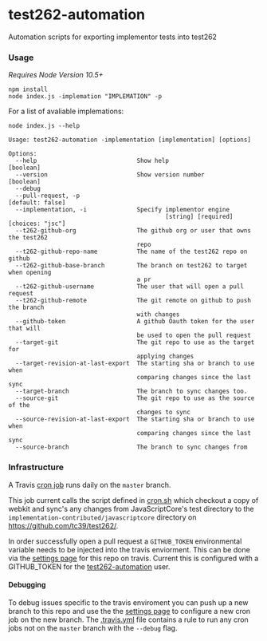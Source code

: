 # test262-automation
Automation scripts for exporting implementor tests into test262

### Usage

_Requires Node Version 10.5+_

```
npm install
node index.js -implemation "IMPLEMATION" -p
```

For a list of avaliable implemations:
```
node index.js --help
```

```
Usage: test262-automation -implementation [implementation] [options]

Options:
  --help                            Show help                          [boolean]
  --version                         Show version number                [boolean]
  --debug
  --pull-request, -p                                            [default: false]
  --implementation, -i              Specify implementor engine
                                            [string] [required] [choices: "jsc"]
  --t262-github-org                 The github org or user that owns the test262
                                    repo
  --t262-github-repo-name           The name of the test262 repo on github
  --t262-github-base-branch         The branch on test262 to target when opening
                                    a pr
  --t262-github-username            The user that will open a pull request
  --t262-github-remote              The git remote on github to push the branch
                                    with changes
  --github-token                    A github Oauth token for the user that will
                                    be used to open the pull request
  --target-git                      The git repo to use as the target for
                                    applying changes
  --target-revision-at-last-export  The starting sha or branch to use when
                                    comparing changes since the last sync
  --target-branch                   The branch to sync changes too.
  --source-git                      The git repo to use as the source of the
                                    changes to sync
  --source-revision-at-last-export  The starting sha or branch to use when
                                    comparing changes since the last sync
  --source-branch                   The branch to sync changes from
 ```


### Infrastructure

A Travis [cron job](https://docs.travis-ci.com/user/cron-jobs/) runs
daily on the `master` branch.

This job current calls the script defined in
[cron.sh](https://github.com/bocoup/test262-automation/blob/master/cron.sh)
which checkout a copy of webkit and sync's any changes from
JavaScriptCore's test directory to the
`implementation-contributed/javascriptcore` directory on
https://github.com/tc39/test262/.

In order successfully open a pull request a `GITHUB_TOKEN`
environmental variable needs to be injected into the travis
enviorment. This can be done via the [settings
page](https://travis-ci.org/bocoup/test262-automation/settings) for
this repo on travis. Current this is configured with a GITHUB_TOKEN
for the [test262-automation](https://github.com/test262-automation)
user.

#### Debugging

To debug issues specific to the travis enviroment you can push up a
new branch to this repo and use the the [settings
page](https://travis-ci.org/bocoup/test262-automation/settings) to
configure a new cron job on the new branch. The
[.travis.yml](https://github.com/bocoup/test262-automation/blob/master/.travis.yml)
file contains a rule to run any cron jobs not on the `master` branch
with the `--debug` flag.


